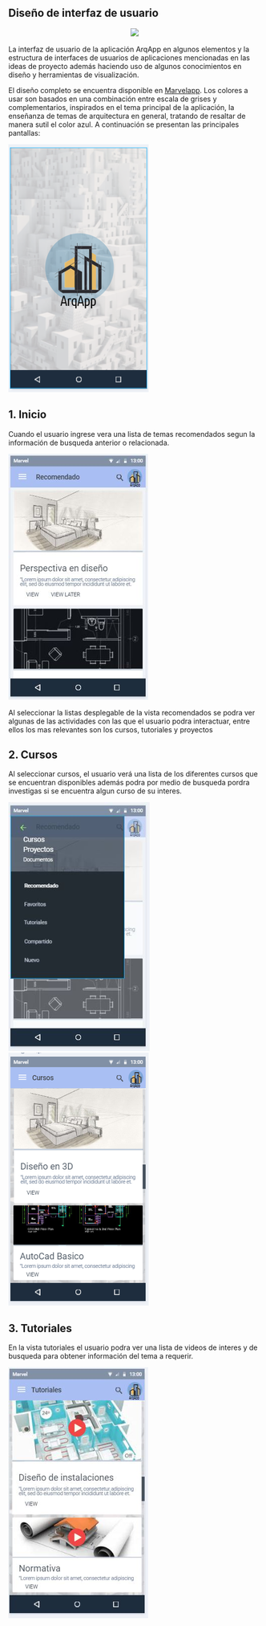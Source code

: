 ## Diseño de interfaz de usuario
<p align="center">
    <img src="https://i.postimg.cc/5N9bsGkt/ArqApp.png">
</p>
La interfaz de usuario de la aplicación ArqApp en algunos elementos y la estructura de interfaces de usuarios de aplicaciones mencionadas en las ideas de proyecto además haciendo uso de algunos conocimientos en diseño y herramientas de visualización.

El diseño completo se encuentra disponible en [Marvelapp](https://marvelapp.com/prototype/69gifd4).
Los colores a usar son basados en una combinación entre escala de grises y complementarios, inspirados en el tema principal de la aplicación, la enseñanza de temas de arquitectura en general, tratando de resaltar de manera sutil el color azul. A continuación se presentan las principales pantallas: 

![App](images/App.PNG)

## 1. Inicio 
Cuando el usuario ingrese vera una lista de temas recomendados segun la información de busqueda anterior o relacionada.

![Lista de recomendados](images/Listarecomendados.png)

Al seleccionar la listas desplegable de la vista recomendados se podra ver algunas de las actividades con las que el usuario podra interactuar, entre ellos los mas relevantes son los cursos, tutoriales y proyectos

## 2. Cursos
Al seleccionar cursos, el usuario verá una lista de los diferentes cursos que se encuentran disponibles además podra por medio de busqueda pordra investigas si se encuentra algun curso de su interes.

![Lista desplegable](images/Listadesplegable.png)
![Cursos](images/Cursos.PNG)

## 3. Tutoriales
En la vista tutoriales el usuario podra ver una lista de videos de interes y de busqueda para obtener información del tema a requerir.

![Lista tutoriales](images/Listavideos.png)


